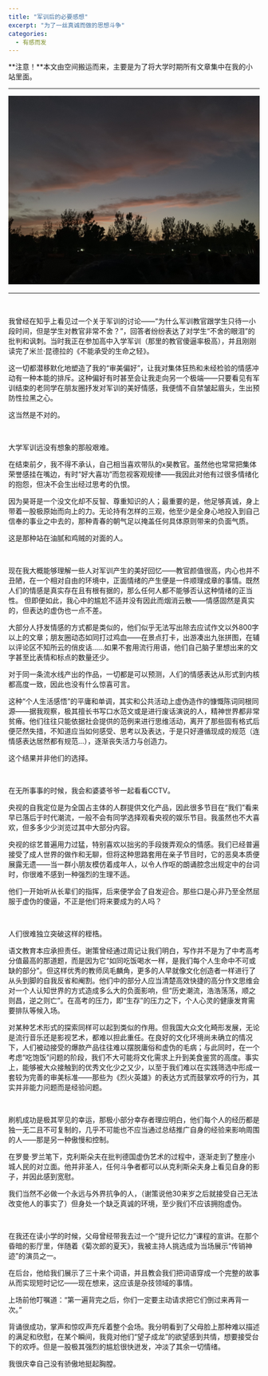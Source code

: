 ```yaml
---
title: "军训后的必要感想"
excerpt: "为了一丝真诚而做的思想斗争"
categories:
  - 有感而发
---
```

**注意！**本文由空间搬运而来，主要是为了将大学时期所有文章集中在我的小站里面。

---

![](/assets/images/2.jpg)

---

&nbsp;

   我曾经在知乎上看见过一个关于军训的讨论——“为什么军训教官跟学生只待一小段时间，但是学生对教官非常不舍？”，回答者纷纷表达了对学生“不舍的眼泪”的批判和讽刺。当时我正在参加高中入学军训（那里的教官傻逼率极高），并且刚刚读完了米兰·昆德拉的《不能承受的生命之轻》。

   这一切都潜移默化地塑造了我的“审美偏好”，让我对集体狂热和未经检验的情感冲动有一种本能的排斥。这种偏好有时甚至会让我走向另一个极端——只要看见有军训结束的老同学在朋友圈抒发对军训的美好情感，我便情不自禁皱起眉头，生出预防性拉黑之心。

   这当然是不对的。

&nbsp;

   大学军训远没有想象的那般艰难。

   在结束前夕，我不得不承认，自己相当喜欢带队的x昊教官。虽然他也常常把集体荣誉感挂在嘴边，有时“好大喜功”而忽视客观规律——我因此对他有过很多情绪化的抱怨，但决不会生出经过思考的仇恨。

   因为昊哥是一个没文化却不反智、尊重知识的人；最重要的是，他足够真诚，身上带着一股极原始而向上的力。无论持有怎样的三观，他至少是全身心地投入到自己信奉的事业之中去的，那种青春的朝气足以掩盖任何具体原则带来的负面气质。

   这是那种站在油腻和鸡贼的对面的人。

&nbsp;

   现在我大概能够理解一些人对军训产生的美好回忆——教官颜值很高，内心也并不丑陋，在一个相对自由的环境中，正面情绪的产生便是一件顺理成章的事情。既然人们的情感是真实存在且有根有据的，那么任何人都不能够否认这种情绪的正当性。
   但即便如此，我心中的尴尬不适并没有因此而烟消云散——情感固然是真实的，但表达的虚伪也一点不差。

   大部分人抒发情感的方式都是类似的，他们似乎无法写出除去应试作文以外800字以上的文章；朋友圈动态如同打过鸡血——在景点打卡，出游凑出九张拼图，在辅以评论区不知所云的俏皮话......如果不套用流行用语，他们自己脑子里想出来的文字甚至比表情和标点的数量还少。

   对于同一条流水线产出的作品，一切都是可以预测，人们的情感表达从形式到内核都高度一致，因此也没有什么惊喜可言。

   这种“个人生活感悟”的平庸和单调，其实和公共活动上虚伪造作的慷慨陈词同根同源——据我观察，极其擅长书写口水范文或是进行废话演说的人，精神世界都非常贫瘠。他们往往只能依据社会提供的范例来进行思维活动，离开了那些固有格式后便茫然失措，不知道应当如何感受、思考以及表达，于是只好遵循现成的规范（连情感表达居然都有规范...），逐渐丧失活力与创造力。

   这个结果并非他们的选择。

&nbsp;

   在无所事事的时候，我会和婆婆爷爷一起看看CCTV。

   央视的自我定位是为全国占主体的人群提供文化产品，因此很多节目在“我们”看来早已落后于时代潮流，一般不会有同学选择观看央视的娱乐节目。我虽然也不大喜欢，但多多少少浏览过其中大部分内容。

   央视的综艺普遍用力过猛，特别喜欢以拙劣的手段拨弄观众的情感。我们已经普遍接受了成人世界的做作和无聊，但将这种思路套用在亲子节目时，它的恶臭本质便展露无遗——当一群小朋友模仿着成年人，以令人作呕的朗诵腔念出规定中的台词时，你很难不感到一种强烈的生理不适。

   他们一开始听从长辈们的指挥，后来便学会了自发迎合。那些口是心非乃至全然屈服于虚伪的傻逼，不正是他们将来要成为的人吗？

&nbsp;

   人们很难独立突破这样的桎梏。

   语文教育本应承担责任。谢策曾经通过周记让我们明白，写作并不是为了中考高考分值最高的那道题，而是因为它“如同吃饭喝水一样，是我们每个人生命中不可或缺的部分”。但这样优秀的教师凤毛麟角，更多的人早就像文化创造者一样进行了从头到脚的自我反省和阉割。他们中的部分人应当清楚高效快捷的高分作文思维会对一个人认知世界的方式造成多么大的负面影响，但“历史潮流，浩浩荡荡，顺之则昌，逆之则亡”。在高考的压力，即“生存”的压力之下，个人心灵的健康发育需要排队等候入场。

   对某种艺术形式的探索同样可以起到类似的作用。但我国大众文化畸形发展，无论是流行音乐还是影视艺术，都难以担此重任。在良好的文化环境尚未确立的情况下，人们被动接受的爆款产品往往难以摆脱庸俗和虚伪的毛病；与此同时，在一个考虑“吃饱饭”问题的阶段，我们不大可能将文化需求上升到美食鉴赏的高度。事实上，能够被大众接触到的优秀文化少之又少，以至于我们难以在实践筛选中形成一套较为完善的审美标准——那些为《烈火英雄》的表达方式而鼓掌欢呼的行为，其实并非能力问题而是经验问题。

&nbsp;
    
   刷机成功是极其罕见的幸运，那极小部分幸存者理应明白，他们每个人的经历都是独一无二且不可复制的，几乎不可能也不应当通过总结推广自身的经验来影响周围的人——那是另一种傲慢和控制。

   在罗曼·罗兰笔下，克利斯朵夫在批判德国虚伪艺术的过程中，逐渐走到了整座小城人民的对立面。他并非圣人，任何斗争者都可以从克利斯朵夫身上看见自身的影子，并因此感到宽慰。

   我们当然不必做一个永远与外界抗争的人，（谢策说他30来岁之后就接受自己无法改变他人的事实了）但身处一个缺乏真诚的环境，至少我们不应该拥抱虚伪。

&nbsp;

   在我还在读小学的时候，父母曾经带我去过一个“提升记忆力”课程的宣讲。在那个昏暗的影厅里，伴随着《菊次郎的夏天》，我被主持人挑选成为当场展示“传销神迹”的演员之一。

   在后台，他给我们展示了三十来个词语，并且教会我们把词语穿成一个完整的故事从而实现短时记忆——现在想来，这应该是杂技领域的事情。

   上场前他叮嘱道：“第一遍背完之后，你们一定要主动请求把它们倒过来再背一次。”

   背诵很成功，掌声和惊叹声充斥着整个会场。我分明看到了父母脸上那种难以描述的满足和欣慰，在某个瞬间，我竟对他们“望子成龙”的欲望感到共情，想要接受台下的欢呼。但是一股极其强烈的尴尬很快迸发，冲淡了其余一切情绪。

   我很庆幸自己没有骄傲地挺起胸膛。
